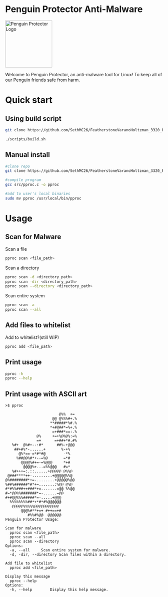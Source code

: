 # Penguin Protector Anti-Malware 
<img src="https://upload.wikimedia.org/wikipedia/commons/b/ba/Pax_tux.png" alt="Penguin Protector Logo" width="150"/>

Welcome to Penguin Protector, an anti-malware tool for Linux! To keep all of our Penguin friends safe from harm.

# Quick start
## Using build script 
```bash 
git clone https://github.com/SethMC26/FeatherstoneVaranoHoltzman_3320_Final.git

./scripts/build.sh
```

## Manual install 
```bash
#clone repo
git clone https://github.com/SethMC26/FeatherstoneVaranoHoltzman_3320_Final.git

#compile program
gcc src/pproc.c -o pproc

#add to user's local binaries
sudo mv pproc /usr/local/bin/pproc
```

# Usage 

## Scan for Malware
Scan a file 
```bash
pproc scan <file_path>
```

Scan a directory
```bash
pproc scan -d <directory_path>
pproc scan -dir <directory_path>
pproc scan --directory <directory_path>
```

Scan entire system
```bash
pproc scan -a
pproc scan --all
```

## Add files to whitelist 
Add to whitelist?(still WIP) 
```bash
pproc add <file_path>
```

## Print usage 
```bash
pproc -h 
pproc --help
```

## Print usage with ASCII art 
`>$ pproc`
```
                        @%%  += 
                     @@ @%%%#+.%
                    **#####*%#.%
                    *+#@##*=%+.%
                     =+###*==:.%
              @%     +=+%@%@%:=%
              =+      =+##+*#.#%
   %#+  @%#+--:#*      ##%-+@@@ 
    ##+#%*-......+       %-+%   
      @%*==-=*#*#@        -*%   
     %##@@%#*+--=%@       =*#   
       @@@@%#+=-=%@@@     *+#   
        @@@@%+...=%%@@@   #=*   
   %#+++=:.::......+@@@@@ @%%@  
 @###****++-.........+@@@@@%%@  
@%########*+=-........+@@@@@%@@ 
%##%######*#*+=.......:%@@ @%@  
#*#%%###++###*+=.......=@@ %%@@ 
#=*@@%%#######*=-......=@@      
#+#@@%%%#####*=-.....+@@@      
  %%%%%%%%##*+*#*#%@@@@@@       
   @@@@@%%%%%@@@@@@@@@@@        
       @@@%#**+=+ #++==+#       
          #%%#%@@  @@@@@@    
Penguin Protector Usage: 

Scan for malware 
  pproc scan <file_path>
  pproc scan --all
  pproc scan --directory
Options:
  -a, --all		Scan entire system for malware.
  -d, -dir, --directory	Scan files within a directory.

Add file to whitelist
  pproc add <file_path>

Display this message
  pproc --help
Options:
  -h, --help		Display this help message.

```


